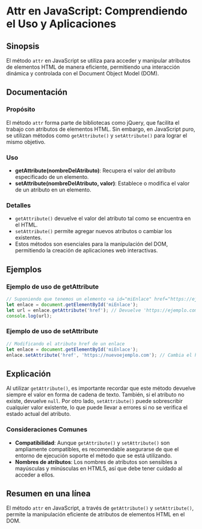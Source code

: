 <!--
Meta Description: # Attr en JavaScript: Comprendiendo el Uso y Aplicaciones ## Sinopsis El método `attr` en JavaScript se utiliza para acceder y manipular atributos de ...
Meta Keywords: getattribute, setattribute, que, javascript, atributos
-->

# Attr en JavaScript: Comprendiendo el Uso y Aplicaciones

## Sinopsis
El método `attr` en JavaScript se utiliza para acceder y manipular atributos de elementos HTML de manera eficiente, permitiendo una interacción dinámica y controlada con el Document Object Model (DOM).

## Documentación
### Propósito
El método `attr` forma parte de bibliotecas como jQuery, que facilita el trabajo con atributos de elementos HTML. Sin embargo, en JavaScript puro, se utilizan métodos como `getAttribute()` y `setAttribute()` para lograr el mismo objetivo.

### Uso
- **getAttribute(nombreDelAtributo)**: Recupera el valor del atributo especificado de un elemento.
- **setAttribute(nombreDelAtributo, valor)**: Establece o modifica el valor de un atributo en un elemento.

### Detalles
- `getAttribute()` devuelve el valor del atributo tal como se encuentra en el HTML.
- `setAttribute()` permite agregar nuevos atributos o cambiar los existentes.
- Estos métodos son esenciales para la manipulación del DOM, permitiendo la creación de aplicaciones web interactivas.

## Ejemplos
### Ejemplo de uso de getAttribute
```javascript
// Suponiendo que tenemos un elemento <a id="miEnlace" href="https://ejemplo.com">Ejemplo</a>
let enlace = document.getElementById('miEnlace');
let url = enlace.getAttribute('href'); // Devuelve 'https://ejemplo.com'
console.log(url);
```

### Ejemplo de uso de setAttribute
```javascript
// Modificando el atributo href de un enlace
let enlace = document.getElementById('miEnlace');
enlace.setAttribute('href', 'https://nuevoejemplo.com'); // Cambia el href a 'https://nuevoejemplo.com'
```

## Explicación
Al utilizar `getAttribute()`, es importante recordar que este método devuelve siempre el valor en forma de cadena de texto. También, si el atributo no existe, devuelve `null`. Por otro lado, `setAttribute()` puede sobrescribir cualquier valor existente, lo que puede llevar a errores si no se verifica el estado actual del atributo.

### Consideraciones Comunes
- **Compatibilidad**: Aunque `getAttribute()` y `setAttribute()` son ampliamente compatibles, es recomendable asegurarse de que el entorno de ejecución soporte el método que se está utilizando.
- **Nombres de atributos**: Los nombres de atributos son sensibles a mayúsculas y minúsculas en HTML5, así que debe tener cuidado al acceder a ellos.

## Resumen en una línea
El método `attr` en JavaScript, a través de `getAttribute()` y `setAttribute()`, permite la manipulación eficiente de atributos de elementos HTML en el DOM.
